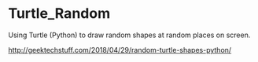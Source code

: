 # Turtle_Random
Using Turtle (Python) to draw random shapes at random places on screen.

http://geektechstuff.com/2018/04/29/random-turtle-shapes-python/

